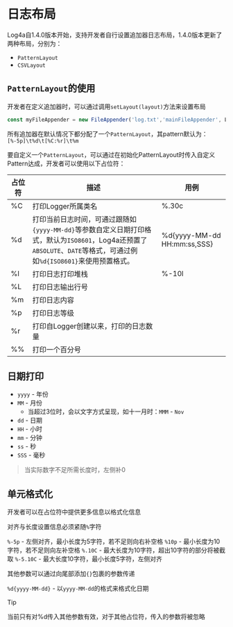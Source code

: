 # 日志布局 <Badge type="tip" text="1.4.0 +" />

Log4a自1.4.0版本开始，支持开发者自行设置追加器日志布局，1.4.0版本更新了两种布局，分别为：

- `PatternLayout`
- `CSVLayout`

## `PatternLayout`的使用

开发者在定义追加器时，可以通过调用`setLayout(layout)`方法来设置布局

```ts
const myFileAppender = new FileAppender('log.txt','mainFileAppender', Level.ALL).setLayout(new PatternLayout());
```

所有追加器在默认情况下都分配了一个`PatternLayout`，其pattern默认为：`[%-5p]\t%d\t[%C:%r]\t%m`

要自定义一个`PatternLayout`，可以通过在初始化PatternLayout时传入自定义Pattern达成，开发者可以使用以下占位符：

| 占位符 | 描述                                                                                                                                                                  | 用例                        |
| ------ | --------------------------------------------------------------------------------------------------------------------------------------------------------------------- | --------------------------- |
| %C     | 打印Logger所属类名                                                                                                                                                    | %.30c                       |
| %d     | 打印当前日志时间，可通过跟随如`{yyyy-MM-dd}`等参数自定义日期打印格式，默认为`ISO8601`，Log4a还预置了`ABSOLUTE`、`DATE`等格式，可通过例如`%d{ISO8601}`来使用预置格式。 | %d{yyyy-MM-dd HH:mm:ss,SSS} |
| %l     | 打印日志打印堆栈                                                                                                                                                      | %-10l                       |
| %L     | 打印日志输出行号                                                                                                                                                      |                            |
| %m     | 打印日志内容                                                                                                                                                          |                            |
| %p     | 打印日志等级                                                                                                                                                          |                            |
| %r     | 打印自Logger创建以来，打印的日志数量                                                                                                                                  |                            |
| %%     | 打印一个百分号                                                                                                                                                                     |                            |

## 日期打印

- `yyyy` - 年份
- `MM` - 月份
  - 当超过3位时，会以文字方式呈现，如十一月时：`MMM` - `Nov`
- `dd` - 日期
- `HH` - 小时
- `mm` - 分钟
- `ss` - 秒
- `SSS` - 毫秒

> 当实际数字不足所需长度时，左侧补0

## 单元格式化

开发者可以在占位符中提供更多信息以格式化信息

对齐与长度设置信息必须紧随`%`字符

`%-5p` - 左侧对齐，最小长度为5字符，若不足则向右补空格
`%10p` - 最小长度为10字符，若不足则向左补空格
`%.10C` - 最大长度为10字符，超出10字符的部分将被截取
`%-5.10C` - 最大长度10字符，最小长度5字符，左侧对齐

其他参数可以通过向尾部添加`{}`包裹的参数传递

`%d{yyyy-MM-dd}` - 以`yyyy-MM-dd`的格式来格式化日期

> [!TIP]
> 当前只有对%d传入其他参数有效，对于其他占位符，传入的参数将被忽略